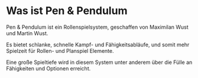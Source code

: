 # Was ist Pen & Pendulum

Pen & Pendulum ist ein Rollenspielsystem, geschaffen von Maximilan Wust und Martin Wust. 

Es bietet schlanke, schnelle Kampf- und Fähigkeitsabläufe, und somit mehr Spielzeit für Rollen- und Planspiel Elemente.

Eine große Spieltiefe wird in diesem System unter anderem über die Fülle an Fähigkeiten und Optionen erreicht.